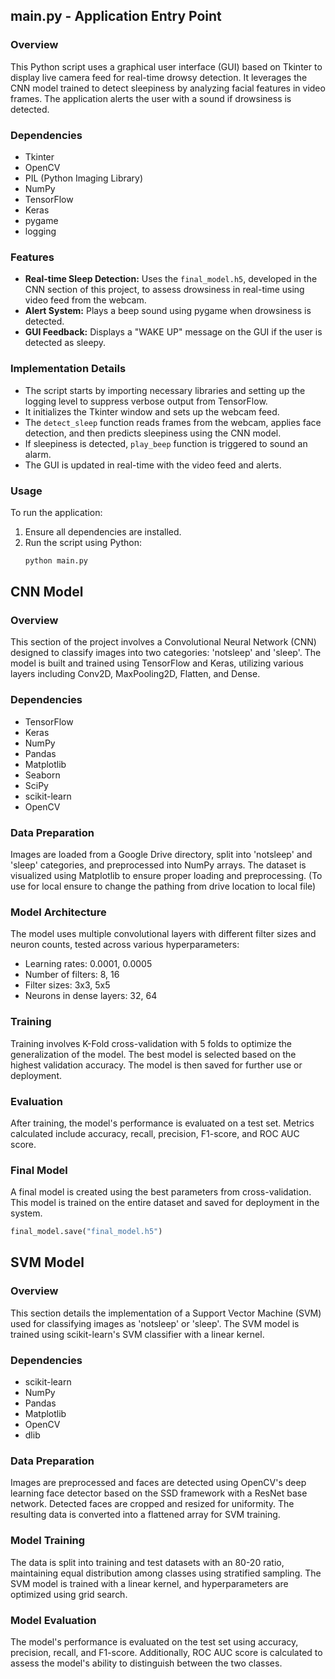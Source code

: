 ## main.py - Application Entry Point

### Overview
This Python script uses a graphical user interface (GUI) based on Tkinter to display live camera feed for real-time drowsy detection. It leverages the CNN model trained to detect sleepiness by analyzing facial features in video frames. The application alerts the user with a sound if drowsiness is detected.

### Dependencies
- Tkinter
- OpenCV
- PIL (Python Imaging Library)
- NumPy
- TensorFlow
- Keras
- pygame
- logging

### Features
- **Real-time Sleep Detection:** Uses the `final_model.h5`, developed in the CNN section of this project, to assess drowsiness in real-time using video feed from the webcam.
- **Alert System:** Plays a beep sound using pygame when drowsiness is detected.
- **GUI Feedback:** Displays a "WAKE UP" message on the GUI if the user is detected as sleepy.

### Implementation Details
- The script starts by importing necessary libraries and setting up the logging level to suppress verbose output from TensorFlow.
- It initializes the Tkinter window and sets up the webcam feed.
- The `detect_sleep` function reads frames from the webcam, applies face detection, and then predicts sleepiness using the CNN model.
- If sleepiness is detected, `play_beep` function is triggered to sound an alarm.
- The GUI is updated in real-time with the video feed and alerts.

### Usage
To run the application:
1. Ensure all dependencies are installed.
2. Run the script using Python:
   ```bash
   python main.py


## CNN Model

### Overview
This section of the project involves a Convolutional Neural Network (CNN) designed to classify images into two categories: 'notsleep' and 'sleep'. The model is built and trained using TensorFlow and Keras, utilizing various layers including Conv2D, MaxPooling2D, Flatten, and Dense.

### Dependencies
- TensorFlow
- Keras
- NumPy
- Pandas
- Matplotlib
- Seaborn
- SciPy
- scikit-learn
- OpenCV

### Data Preparation
Images are loaded from a Google Drive directory, split into 'notsleep' and 'sleep' categories, and preprocessed into NumPy arrays. The dataset is visualized using Matplotlib to ensure proper loading and preprocessing. (To use for local ensure to change the pathing from drive location to local file)

### Model Architecture
The model uses multiple convolutional layers with different filter sizes and neuron counts, tested across various hyperparameters:
- Learning rates: 0.0001, 0.0005
- Number of filters: 8, 16
- Filter sizes: 3x3, 5x5
- Neurons in dense layers: 32, 64

### Training
Training involves K-Fold cross-validation with 5 folds to optimize the generalization of the model. The best model is selected based on the highest validation accuracy. The model is then saved for further use or deployment.

### Evaluation
After training, the model's performance is evaluated on a test set. Metrics calculated include accuracy, recall, precision, F1-score, and ROC AUC score.

### Final Model
A final model is created using the best parameters from cross-validation. This model is trained on the entire dataset and saved for deployment in the system.

```python
final_model.save("final_model.h5")
```

## SVM Model

### Overview
This section details the implementation of a Support Vector Machine (SVM) used for classifying images as 'notsleep' or 'sleep'. The SVM model is trained using scikit-learn's SVM classifier with a linear kernel.

### Dependencies
- scikit-learn
- NumPy
- Pandas
- Matplotlib
- OpenCV
- dlib

### Data Preparation
Images are preprocessed and faces are detected using OpenCV's deep learning face detector based on the SSD framework with a ResNet base network. Detected faces are cropped and resized for uniformity. The resulting data is converted into a flattened array for SVM training.

### Model Training
The data is split into training and test datasets with an 80-20 ratio, maintaining equal distribution among classes using stratified sampling. The SVM model is trained with a linear kernel, and hyperparameters are optimized using grid search.

### Model Evaluation
The model's performance is evaluated on the test set using accuracy, precision, recall, and F1-score. Additionally, ROC AUC score is calculated to assess the model's ability to distinguish between the two classes.

